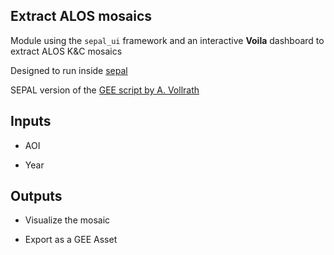 ## Extract ALOS mosaics

Module using the `sepal_ui` framework and an interactive **Voila** dashboard to extract ALOS K&C mosaics 

Designed to run inside [sepal](https://sepal.io) 

SEPAL version of the [GEE script by A. Vollrath](https://code.earthengine.google.com/3784ea8db0b93bcaa41d1a3ada0c055e)


## Inputs

- AOI

- Year


## Outputs

- Visualize the mosaic

- Export as a GEE Asset

